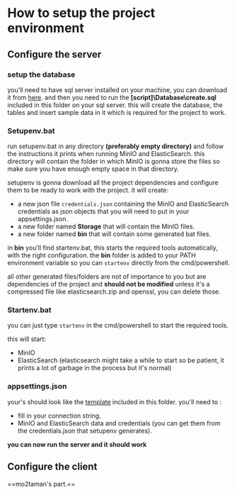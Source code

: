 # How to setup the project environment

## Configure the server

### setup the database

you'll need to have sql server installed on your machine, you can download it from [here](https://www.microsoft.com/en-us/sql-server/sql-server-downloads).
and then you need to run the **[script]\Database\create.sql** included in this folder on your sql server. this will create the database, the tables and insert sample data in it which is required for the project to work.

### Setupenv.bat

run setupenv.bat in any directory **(preferably empty directory)** and follow the instructions it prints when running MinIO and ElasticSearch. this directory will contain the folder in which MinIO is gonna store the files so make sure you have enough empty space in that directory.

setupenv is gonna download all the project dependencies and configure them to be ready to work with the project.
it will create:

- a new json file ```credentials.json``` containing the MinIO and ElasticSearch credentials as json objects that you will need to put in your appsettings.json.
- a new folder named **Storage** that will contain the MinIO files.
- a new folder named **bin** that will contain some generated bat files.
  
in **bin** you'll find startenv.bat, this starts the required tools automatically, with the right configuration. the **bin** folder is added to your PATH environment variable so you can ```startenv``` directly from the cmd/powershell.

all other generated files/folders are not of importance to you but are dependencies of the project and **should not be modified** unless it's a compressed file like elasticsearch.zip and openssl, you can delete those.

### Startenv.bat

you can just type ```startenv``` in the cmd/powershell to start the required tools.

this will start:

- MinIO
- ElasticSearch
(elasticsearch might take a while to start so be patient, it prints a lot of garbage in the process but it's normal)

### appsettings.json

your's should look like the [template](https://github.com/P0TAT037/Nova-DMS/blob/master/Server/%5BCONFIG%5D/appsettingsTemplate.json) included in this folder.
you'll need to :

- fill in your connection string.
- MinIO and ElasticSearch data and credentials (you can get them from the credentials.json that setupenv generates).
  
**you can now run the server and it should work**

## Configure the client

==mo2taman's part.==
